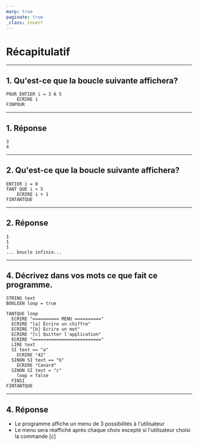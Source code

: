 ```yaml
---
marp: true
paginate: true
_class: invert
---
```


# Récapitulatif

---

## 1. Qu'est-ce que la boucle suivante affichera?
```
POUR ENTIER i = 3 À 5
    ÉCRIRE i
FINPOUR
```

---

## 1. Réponse
```
3
4
```

---

## 2. Qu'est-ce que la boucle suivante affichera?
```
ENTIER i = 0
TANT QUE i < 5
    ECRIRE i + 1
FINTANTQUE
```

---

## 2. Réponse
```
1
1
1
... boucle infinie...
```

---

## 4. Décrivez dans vos mots ce que fait ce programme.

```pseudo
STRING text
BOOLEEN loop = true

TANTQUE loop
  ECRIRE "========== MENU =========="
  ECRIRE "[a] Écrire un chiffre"
  ECRIRE "[b] Écrire un mot"
  ECRIRE "[c] Quitter l'application"
  ECRIRE "=========================="
  LIRE text
  SI text == "a"
    ECRIRE "42"
  SINON SI text == "b"
    ECRIRE "Canard"
  SINON SI text = "c"
    loop = false
  FINSI
FINTANTQUE

```

---

## 4. Réponse
- Le programme affiche un menu de 3 possibilités à l'utilisateur
- Le menu sera réaffiché après chaque choix excepté si l'utilisateur choisi la commande [c]
